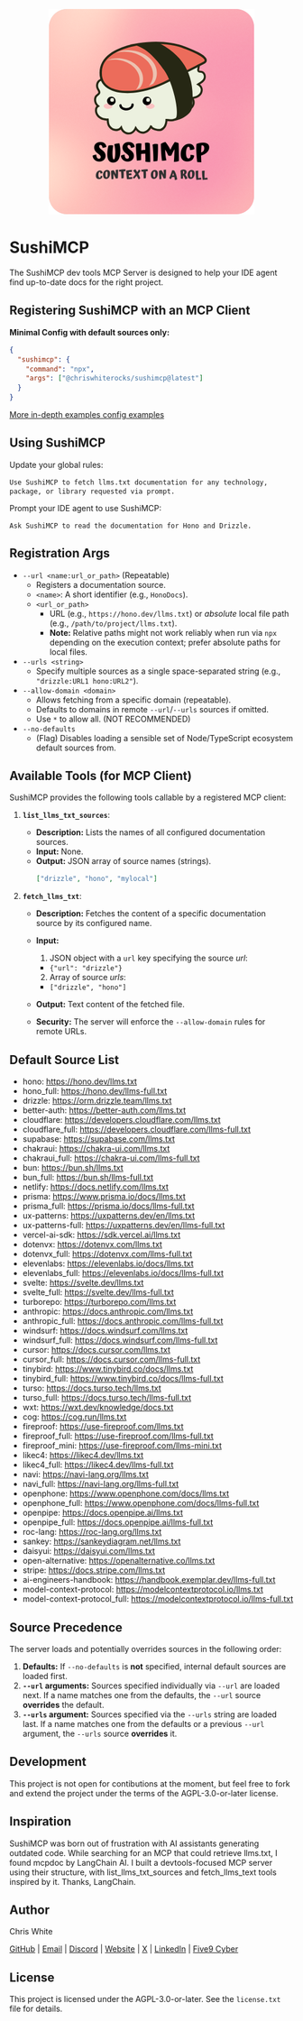 <div align="center">

![SushiMCP Name Slogan Icon](assets/sushimcp_icon_name_slogan_logo_pink_bg.png)

</div>

# SushiMCP

The SushiMCP dev tools MCP Server is designed to help your IDE agent find up-to-date docs for the right project.

## Registering SushiMCP with an MCP Client

**Minimal Config with default sources only:**

```json
{
  "sushimcp": {
    "command": "npx",
    "args": ["@chriswhiterocks/sushimcp@latest"]
  }
}
```

[More in-depth examples config examples](assets/config_examples.md)

## Using SushiMCP

Update your global rules:

```text
Use SushiMCP to fetch llms.txt documentation for any technology, package, or library requested via prompt.
```

Prompt your IDE agent to use SushiMCP:

```text
Ask SushiMCP to read the documentation for Hono and Drizzle.
```

## Registration Args

- `--url <name:url_or_path>` (Repeatable)
  - Registers a documentation source.
  - `<name>`: A short identifier (e.g., `HonoDocs`).
  - `<url_or_path>`
    - URL (e.g., `https://hono.dev/llms.txt`) or _absolute_ local file path (e.g., `/path/to/project/llms.txt`).
    - **Note:** Relative paths might not work reliably when run via `npx` depending on the execution context; prefer absolute paths for local files.
- `--urls <string>`
  - Specify multiple sources as a single space-separated string (e.g., `"drizzle:URL1 hono:URL2"`).
- `--allow-domain <domain>`
  - Allows fetching from a specific domain (repeatable).
  - Defaults to domains in remote `--url`/`--urls` sources if omitted.
  - Use `*` to allow all. (NOT RECOMMENDED)
- `--no-defaults`
  - (Flag) Disables loading a sensible set of Node/TypeScript ecosystem default sources from.

## Available Tools (for MCP Client)

SushiMCP provides the following tools callable by a registered MCP client:

1.  **`list_llms_txt_sources`**:

    - **Description:** Lists the names of all configured documentation sources.
    - **Input:** None.
    - **Output:** JSON array of source names (strings).
      ```json
      ["drizzle", "hono", "mylocal"]
      ```

2.  **`fetch_llms_txt`**:

    - **Description:** Fetches the content of a specific documentation source by its configured name.
    - **Input:**

      1. JSON object with a `url` key specifying the source _url_:

      - `{"url": "drizzle"}`

      2. Array of source _urls_:

      - `["drizzle", "hono"]`

    - **Output:** Text content of the fetched file.
    - **Security:** The server will enforce the `--allow-domain` rules for remote URLs.

## Default Source List

- hono: https://hono.dev/llms.txt
- hono_full: https://hono.dev/llms-full.txt
- drizzle: https://orm.drizzle.team/llms.txt
- better-auth: https://better-auth.com/llms.txt
- cloudflare: https://developers.cloudflare.com/llms.txt
- cloudflare_full: https://developers.cloudflare.com/llms-full.txt
- supabase: https://supabase.com/llms.txt
- chakraui: https://chakra-ui.com/llms.txt
- chakraui_full: https://chakra-ui.com/llms-full.txt
- bun: https://bun.sh/llms.txt
- bun_full: https://bun.sh/llms-full.txt
- netlify: https://docs.netlify.com/llms.txt
- prisma: https://www.prisma.io/docs/llms.txt
- prisma_full: https://prisma.io/docs/llms-full.txt
- ux-patterns: https://uxpatterns.dev/en/llms.txt
- ux-patterns-full: https://uxpatterns.dev/en/llms-full.txt
- vercel-ai-sdk: https://sdk.vercel.ai/llms.txt
- dotenvx: https://dotenvx.com/llms.txt
- dotenvx_full: https://dotenvx.com/llms-full.txt
- elevenlabs: https://elevenlabs.io/docs/llms.txt
- elevenlabs_full: https://elevenlabs.io/docs/llms-full.txt
- svelte: https://svelte.dev/llms.txt
- svelte_full: https://svelte.dev/llms-full.txt
- turborepo: https://turborepo.com/llms.txt
- anthropic: https://docs.anthropic.com/llms.txt
- anthropic_full: https://docs.anthropic.com/llms-full.txt
- windsurf: https://docs.windsurf.com/llms.txt
- windsurf_full: https://docs.windsurf.com/llms-full.txt
- cursor: https://docs.cursor.com/llms.txt
- cursor_full: https://docs.cursor.com/llms-full.txt
- tinybird: https://www.tinybird.co/docs/llms.txt
- tinybird_full: https://www.tinybird.co/docs/llms-full.txt
- turso: https://docs.turso.tech/llms.txt
- turso_full: https://docs.turso.tech/llms-full.txt
- wxt: https://wxt.dev/knowledge/docs.txt
- cog: https://cog.run/llms.txt
- fireproof: https://use-fireproof.com/llms.txt
- fireproof_full: https://use-fireproof.com/llms-full.txt
- fireproof_mini: https://use-fireproof.com/llms-mini.txt
- likec4: https://likec4.dev/llms.txt
- likec4_full: https://likec4.dev/llms-full.txt
- navi: https://navi-lang.org/llms.txt
- navi_full: https://navi-lang.org/llms-full.txt
- openphone: https://www.openphone.com/docs/llms.txt
- openphone_full: https://www.openphone.com/docs/llms-full.txt
- openpipe: https://docs.openpipe.ai/llms.txt
- openpipe_full: https://docs.openpipe.ai/llms-full.txt
- roc-lang: https://roc-lang.org/llms.txt
- sankey: https://sankeydiagram.net/llms.txt
- daisyui: https://daisyui.com/llms.txt
- open-alternative: https://openalternative.co/llms.txt
- stripe: https://docs.stripe.com/llms.txt
- ai-engineers-handbook: https://handbook.exemplar.dev/llms-full.txt
- model-context-protocol: https://modelcontextprotocol.io/llms.txt
- model-context-protocol_full: https://modelcontextprotocol.io/llms-full.txt

## Source Precedence

The server loads and potentially overrides sources in the following order:

1.  **Defaults:** If `--no-defaults` is **not** specified, internal default sources are loaded first.
2.  **`--url` arguments:** Sources specified individually via `--url` are loaded next. If a name matches one from the defaults, the `--url` source **overrides** the default.
3.  **`--urls` argument:** Sources specified via the `--urls` string are loaded last. If a name matches one from the defaults or a previous `--url` argument, the `--urls` source **overrides** it.

## Development

This project is not open for contibutions at the moment, but feel free to fork and extend the project under the terms of the AGPL-3.0-or-later license.

## Inspiration

SushiMCP was born out of frustration with AI assistants generating outdated code. While searching for an MCP that could retrieve llms.txt, I found mcpdoc by LangChain AI. I built a devtools-focused MCP server using their structure, with list_llms_txt_sources and fetch_llms_text tools inspired by it. Thanks, LangChain.

## Author

Chris White

[GitHub](https://github.com/maverickg59) | [Email](mailto:chris@chriswhite.rocks) | [Discord](https://discord.com/users/1115027188840939560) | [Website](https://chriswhite.rocks) | [X](https://x.com/chriswhiterox) | [LinkedIn](https://www.linkedin.com/in/chrisewhite) | [Five9 Cyber](https://www.fiv9cyber.com/)

## License

This project is licensed under the AGPL-3.0-or-later. See the `license.txt` file for details.
